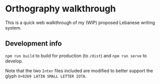 # Orthography walkthrough
This is a quick web walkthrough of my (WIP) proposed Lebanese writing system.

## Development info
`npm run build` to build for production (to `/dist`) and `npm run serve` to develop.

Note that the two `Inter` files included are modified to better support the glyph `U+0269 LATIN SMALL LETTER IOTA`.
